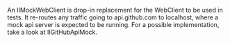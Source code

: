 An IIMockWebClient is drop-in replacement for the WebClient to be used in tests. It re-routes any traffic going to api.github.com to localhost, where a mock api server is expected to be running. For a possible implementation, take a look at IIGitHubApiMock.